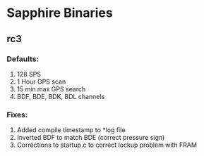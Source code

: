 # Sapphire Binaries

## rc3
### Defaults:
  1. 128 SPS
  2. 1 Hour GPS scan
  3. 15 min max GPS search
  4. BDF, BDE, BDK, BDL channels
### Fixes:
1. Added compile timestamp to *log file
2. Inverted BDF to match BDE (correct pressure sign)
3. Corrections to startup.c to correct lockup problem with FRAM
